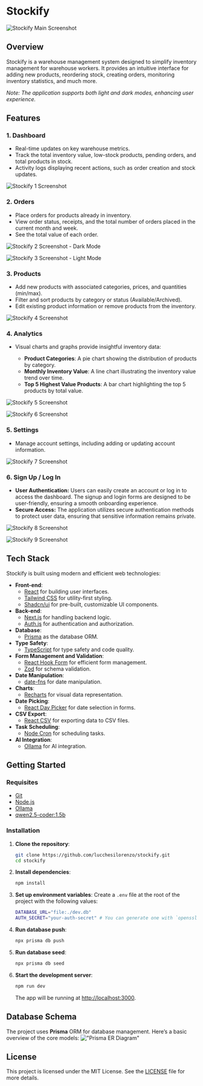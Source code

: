 # Stockify

![Stockify Main Screenshot](screenshots/stockify-main.png)

## Overview

Stockify is a warehouse management system designed to simplify inventory management for warehouse workers. It provides an intuitive interface for adding new products, reordering stock, creating orders, monitoring inventory statistics, and much more.

_Note: The application supports both light and dark modes, enhancing user experience._

## Features

### 1. **Dashboard**

- Real-time updates on key warehouse metrics.
- Track the total inventory value, low-stock products, pending orders, and total products in stock.
- Activity logs displaying recent actions, such as order creation and stock updates.

![Stockify 1 Screenshot](screenshots/stockify-1.png)

### 2. **Orders**

- Place orders for products already in inventory.
- View order status, receipts, and the total number of orders placed in the current month and week.
- See the total value of each order.

![Stockify 2 Screenshot - Dark Mode](screenshots/stockify-2.png)

![Stockify 3 Screenshot - Light Mode](screenshots/stockify-3.png)

### 3. **Products**

- Add new products with associated categories, prices, and quantities (min/max).
- Filter and sort products by category or status (Available/Archived).
- Edit existing product information or remove products from the inventory.

![Stockify 4 Screenshot](screenshots/stockify-4.png)

### 4. **Analytics**

- Visual charts and graphs provide insightful inventory data:

  - **Product Categories**: A pie chart showing the distribution of products by category.
  - **Monthly Inventory Value**: A line chart illustrating the inventory value trend over time.
  - **Top 5 Highest Value Products**: A bar chart highlighting the top 5 products by total value.

![Stockify 5 Screenshot](screenshots/stockify-5.png)

![Stockify 6 Screenshot](screenshots/stockify-6.png)

### 5. **Settings**

- Manage account settings, including adding or updating account information.

![Stockify 7 Screenshot](screenshots/stockify-7.png)

### 6. **Sign Up / Log In**

- **User Authentication:** Users can easily create an account or log in to access the dashboard. The signup and login forms are designed to be user-friendly, ensuring a smooth onboarding experience.
- **Secure Access:** The application utilizes secure authentication methods to protect user data, ensuring that sensitive information remains private.

![Stockify 8 Screenshot](screenshots/stockify-8.png)

![Stockify 9 Screenshot](screenshots/stockify-9.png)

## Tech Stack

Stockify is built using modern and efficient web technologies:

- **Front-end**:
  - [React](https://reactjs.org/) for building user interfaces.
  - [Tailwind CSS](https://tailwindcss.com/) for utility-first styling.
  - [Shadcn/ui](https://ui.shadcn.com/) for pre-built, customizable UI components.
- **Back-end**:
  - [Next.js](https://nextjs.org/) for handling backend logic.
  - [Auth.js](https://authjs.dev/) for authentication and authorization.
- **Database**:
  - [Prisma](https://www.prisma.io/) as the database ORM.
- **Type Safety**:
  - [TypeScript](https://www.typescriptlang.org/) for type safety and code quality.
- **Form Management and Validation**:
  - [React Hook Form](https://react-hook-form.com/) for efficient form management.
  - [Zod](https://zod.dev/) for schema validation.
- **Date Manipulation**:
  - [date-fns](https://date-fns.org/) for date manipulation.
- **Charts**:
  - [Recharts](https://recharts.org/en-US/) for visual data representation.
- **Date Picking**:
  - [React Day Picker](https://react-day-picker.js.org/) for date selection in forms.
- **CSV Export**:
  - [React CSV](https://github.com/react-csv/react-csv) for exporting data to CSV files.
- **Task Scheduling**:
  - [Node Cron](https://github.com/merencia/node-cron) for scheduling tasks.
- **AI Integration**:
  - [Ollama](https://github.com/ollama/ollama-js) for AI integration.

## Getting Started

### Requisites

- [Git](https://git-scm.com/)
- [Node.js](https://nodejs.org/en/)
- [Ollama](https://ollama.com/download)
- [qwen2.5-coder:1.5b](https://ollama.com/library/qwen2.5-coder:1.5b)

### Installation

1. **Clone the repository**:

   ```bash
   git clone https://github.com/lucchesilorenzo/stockify.git
   cd stockify
   ```

2. **Install dependencies**:

   ```bash
   npm install
   ```

3. **Set up environment variables**:
   Create a `.env` file at the root of the project with the following values:

   ```bash
   DATABASE_URL="file:./dev.db"
   AUTH_SECRET="your-auth-secret" # You can generate one with `openssl rand -base64 32`
   ```

4. **Run database push**:

   ```bash
   npx prisma db push
   ```

5. **Run database seed**:

   ```bash
   npx prisma db seed
   ```

6. **Start the development server**:
   ```bash
   npm run dev
   ```
   The app will be running at [http://localhost:3000](http://localhost:3000).

## Database Schema

The project uses **Prisma** ORM for database management. Here’s a basic overview of the core models:
!["Prisma ER Diagram"](./screenshots/database-schema.svg)

## License

This project is licensed under the MIT License. See the [LICENSE](./LICENSE) file for more details.
